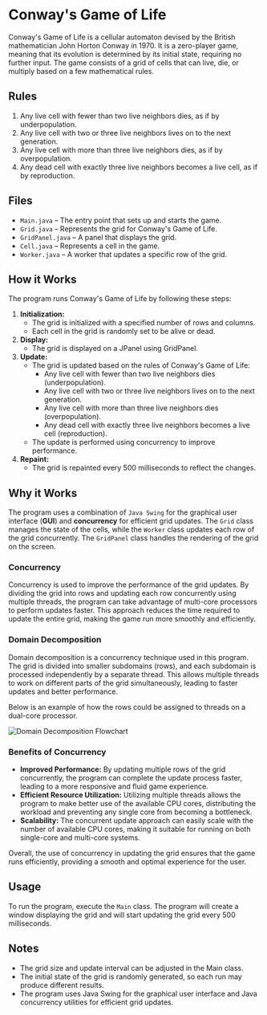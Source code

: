 # Conway's Game of Life

Conway's Game of Life is a cellular automaton devised by the British mathematician John Horton Conway in 1970. It is a zero-player game, meaning that its evolution is determined by its initial state, requiring no further input. The game consists of a grid of cells that can live, die, or multiply based on a few mathematical rules.

## Rules
1. Any live cell with fewer than two live neighbors dies, as if by underpopulation.
2. Any live cell with two or three live neighbors lives on to the next generation.
3. Any live cell with more than three live neighbors dies, as if by overpopulation.
4. Any dead cell with exactly three live neighbors becomes a live cell, as if by reproduction.

## Files
- `Main.java` – The entry point that sets up and starts the game.
- `Grid.java` – Represents the grid for Conway's Game of Life.
- `GridPanel.java` – A panel that displays the grid.
- `Cell.java` – Represents a cell in the game.
- `Worker.java` – A worker that updates a specific row of the grid.

## How it Works
The program runs Conway's Game of Life by following these steps:  
1. **Initialization:**  
   - The grid is initialized with a specified number of rows and columns.
   - Each cell in the grid is randomly set to be alive or dead.
2. **Display:**
   - The grid is displayed on a JPanel using GridPanel.
3. **Update:**  
   - The grid is updated based on the rules of Conway's Game of Life:
     - Any live cell with fewer than two live neighbors dies (underpopulation).
     - Any live cell with two or three live neighbors lives on to the next generation.
     - Any live cell with more than three live neighbors dies (overpopulation).
     - Any dead cell with exactly three live neighbors becomes a live cell (reproduction).
   - The update is performed using concurrency to improve performance.
4. **Repaint:**  
   - The grid is repainted every 500 milliseconds to reflect the changes.

## Why it Works
The program uses a combination of `Java Swing` for the graphical user interface (**GUI**) and **concurrency** for efficient grid updates. 
The `Grid` class manages the state of the cells, while the `Worker` class updates each row of the grid concurrently. 
The `GridPanel` class handles the rendering of the grid on the screen.

### Concurrency
Concurrency is used to improve the performance of the grid updates. 
By dividing the grid into rows and updating each row concurrently using multiple threads, 
the program can take advantage of multi-core processors to perform updates faster. 
This approach reduces the time required to update the entire grid, 
making the game run more smoothly and efficiently.

### Domain Decomposition
Domain decomposition is a concurrency technique used in this program. 
The grid is divided into smaller subdomains (rows), 
and each subdomain is processed independently by a separate thread. 
This allows multiple threads to work on different parts of the grid simultaneously, 
leading to faster updates and better performance.

Below is an example of how the rows could be assigned to threads on a dual-core processor.

![Domain Decomposition Flowchart](https://github.com/user-attachments/assets/530e8ade-6e24-4f1c-89e0-df3de95dd50d)


### Benefits of Concurrency
- **Improved Performance:** By updating multiple rows of the grid concurrently, 
the program can complete the update process faster, 
leading to a more responsive and fluid game experience.
- **Efficient Resource Utilization:** Utilizing multiple threads allows the program to make better use of the available CPU cores,
distributing the workload and preventing any single core from becoming a bottleneck.
- **Scalability:** The concurrent update approach can easily scale with the number of available CPU cores, 
making it suitable for running on both single-core and multi-core systems.


Overall, the use of concurrency in updating the grid ensures that the game runs efficiently, providing a smooth and optimal experience for the user.

## Usage
To run the program, execute the `Main` class. 
The program will create a window displaying the grid and will start updating the grid every 500 milliseconds.

## Notes
- The grid size and update interval can be adjusted in the Main class.
- The initial state of the grid is randomly generated, so each run may produce different results.
- The program uses Java Swing for the graphical user interface and Java concurrency utilities for efficient grid updates.
